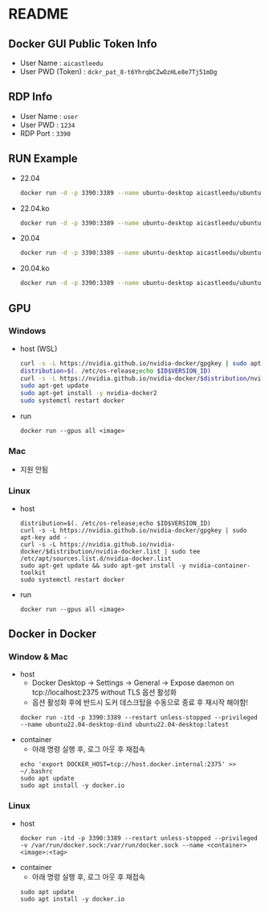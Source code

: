 # README

## Docker GUI Public Token Info
- User Name : `aicastleedu`
- User PWD (Token) : `dckr_pat_8-t6YhrqbCZwOzHLe8e7Tj51mDg`

## RDP Info
- User Name : `user`
- User PWD  : `1234`
- RDP Port : `3390`

## RUN Example
- 22.04
  ```bash
  docker run -d -p 3390:3389 --name ubuntu-desktop aicastleedu/ubuntu22.04-desktop
  ```
- 22.04.ko
  ```bash
  docker run -d -p 3390:3389 --name ubuntu-desktop aicastleedu/ubuntu22.04.ko-desktop
  ```
- 20.04
  ```bash
  docker run -d -p 3390:3389 --name ubuntu-desktop aicastleedu/ubuntu20.04-desktop
  ```
- 20.04.ko
  ```bash
  docker run -d -p 3390:3389 --name ubuntu-desktop aicastleedu/ubuntu20.04.ko-desktop
  ```

## GPU

### Windows
- host (WSL)
    ```bash
    curl -s -L https://nvidia.github.io/nvidia-docker/gpgkey | sudo apt-key add -
    distribution=$(. /etc/os-release;echo $ID$VERSION_ID)
    curl -s -L https://nvidia.github.io/nvidia-docker/$distribution/nvidia-docker.list | sudo tee /etc/apt/sources.list.d/nvidia-docker.list
    sudo apt-get update
    sudo apt-get install -y nvidia-docker2
    sudo systemctl restart docker
    ```
- run
    ```shell
    docker run --gpus all <image>
    ```

### Mac
- 지원 안됨

### Linux
- host
    ```shell
    distribution=$(. /etc/os-release;echo $ID$VERSION_ID)
    curl -s -L https://nvidia.github.io/nvidia-docker/gpgkey | sudo apt-key add -
    curl -s -L https://nvidia.github.io/nvidia-docker/$distribution/nvidia-docker.list | sudo tee /etc/apt/sources.list.d/nvidia-docker.list
    sudo apt-get update && sudo apt-get install -y nvidia-container-toolkit
    sudo systemctl restart docker
    ```
- run
    ```shell
    docker run --gpus all <image>
    ```

## Docker in Docker

### Window & Mac
- host
    - Docker Desktop -> Settings -> General -> Expose daemon on tcp://localhost:2375 without TLS 옵션 활성화
    - 옵션 활성화 후에 반드시 도커 데스크탑을 수동으로 종료 후 재시작 해야함!
    ```shell
    docker run -itd -p 3390:3389 --restart unless-stopped --privileged --name ubuntu22.04-desktop-dind ubuntu22.04-desktop:latest
    ```
- container
    - 아래 명령 실행 후, 로그 아웃 후 재접속
    ```
    echo 'export DOCKER_HOST=tcp://host.docker.internal:2375' >> ~/.bashrc
    sudo apt update
    sudo apt install -y docker.io
    ```

### Linux
- host
    ```shell
    docker run -itd -p 3390:3389 --restart unless-stopped --privileged -v /var/run/docker.sock:/var/run/docker.sock --name <container> <image>:<tag>
    ```
- container
    - 아래 명령 실행 후, 로그 아웃 후 재접속
    ```
    sudo apt update
    sudo apt install -y docker.io
    ```